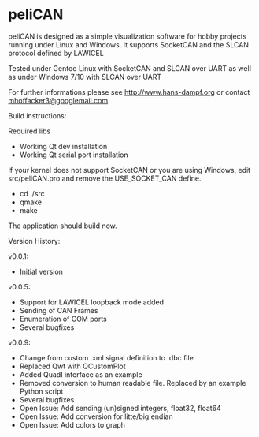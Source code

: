 peliCAN
=======

peliCAN is designed as a simple visualization software for hobby projects running under Linux and Windows. 
It supports SocketCAN and the SLCAN protocol defined by LAWICEL

Tested under Gentoo Linux with SocketCAN and SLCAN over UART as well as under Windows 7/10 with SLCAN over UART

For further informations please see http://www.hans-dampf.org or contact mhoffacker3@googlemail.com

Build instructions:

Required libs
- Working Qt dev installation
- Working Qt serial port installation

If your kernel does not support SocketCAN or you are using Windows, edit src/peliCAN.pro and remove the USE_SOCKET_CAN define.

- cd ./src
- qmake
- make

The application should build now.

Version History:

v0.0.1: 
- Initial version

v0.0.5: 
- Support for LAWICEL loopback mode added
- Sending of CAN Frames
- Enumeration of COM ports
- Several bugfixes

v0.0.9: 
- Change from custom .xml signal definition to .dbc file
- Replaced Qwt with QCustomPlot
- Added QuadI interface as an example
- Removed conversion to human readable file. Replaced by an example Python script
- Several bugfixes
- Open Issue: Add sending (un)signed integers, float32, float64
- Open Issue: Add conversion for litte/big endian
- Open Issue: Add colors to graph
